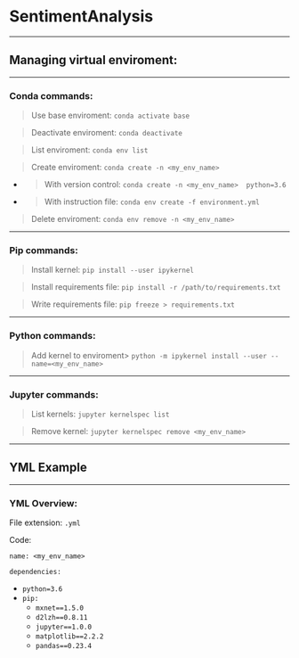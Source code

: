 # SentimentAnalysis
---
## Managing virtual enviroment:
---
### Conda commands:
> Use base enviroment: ```conda activate base```

> Deactivate enviroment: ```conda deactivate```

> List enviroment: ```conda env list```

> Create enviroment: ```conda create -n <my_env_name>```
- > With version control: ```conda create -n <my_env_name>  python=3.6```
- > With instruction file: ```conda env create -f environment.yml```

> Delete enviroment: ```conda env remove -n <my_env_name>```
---
### Pip commands:
> Install kernel: ```pip install --user ipykernel```

> Install requirements file: ```pip install -r /path/to/requirements.txt```

> Write requirements file: ```pip freeze > requirements.txt```
---
### Python commands:
> Add kernel to enviroment> ```python -m ipykernel install --user --name=<my_env_name>```
---
### Jupyter commands:
> List kernels: ```jupyter kernelspec list```

> Remove kernel: ```jupyter kernelspec remove <my_env_name>```
---
## YML Example
---
### YML Overview:
File extension: ```.yml```

Code:

```name: <my_env_name>```

```dependencies:```
- ```python=3.6```
- ```pip:```
  - ```mxnet==1.5.0```
  - ```d2lzh==0.8.11```
  - ```jupyter==1.0.0```
  - ```matplotlib==2.2.2```
  - ```pandas==0.23.4```
